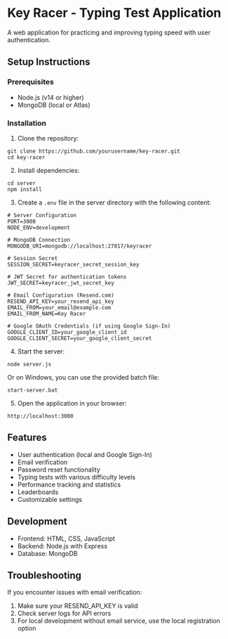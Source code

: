 # Key Racer - Typing Test Application

A web application for practicing and improving typing speed with user authentication.

## Setup Instructions

### Prerequisites
- Node.js (v14 or higher)
- MongoDB (local or Atlas)

### Installation

1. Clone the repository:
```
git clone https://github.com/yourusername/key-racer.git
cd key-racer
```

2. Install dependencies:
```
cd server
npm install
```

3. Create a `.env` file in the server directory with the following content:
```
# Server Configuration
PORT=3000
NODE_ENV=development

# MongoDB Connection
MONGODB_URI=mongodb://localhost:27017/keyracer

# Session Secret
SESSION_SECRET=keyracer_secret_session_key

# JWT Secret for authentication tokens
JWT_SECRET=keyracer_jwt_secret_key

# Email Configuration (Resend.com)
RESEND_API_KEY=your_resend_api_key
EMAIL_FROM=your_email@example.com
EMAIL_FROM_NAME=Key Racer

# Google OAuth Credentials (if using Google Sign-In)
GOOGLE_CLIENT_ID=your_google_client_id
GOOGLE_CLIENT_SECRET=your_google_client_secret
```

4. Start the server:
```
node server.js
```

Or on Windows, you can use the provided batch file:
```
start-server.bat
```

5. Open the application in your browser:
```
http://localhost:3000
```

## Features

- User authentication (local and Google Sign-In)
- Email verification
- Password reset functionality
- Typing tests with various difficulty levels
- Performance tracking and statistics
- Leaderboards
- Customizable settings

## Development

- Frontend: HTML, CSS, JavaScript
- Backend: Node.js with Express
- Database: MongoDB

## Troubleshooting

If you encounter issues with email verification:

1. Make sure your RESEND_API_KEY is valid
2. Check server logs for API errors
3. For local development without email service, use the local registration option
